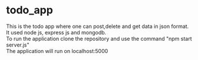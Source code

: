 # todo_app
This is the todo app where one can post,delete and get data in json format.    
It used node js, express js and mongodb.      
To run the application clone the repository and use the command "npm start server.js"    
The application will run on localhost:5000
